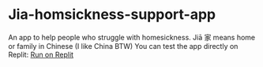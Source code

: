 # Jia-homsickness-support-app
An app to help people who struggle with homesickness. Jiā 家 means home or family in Chinese (I like China BTW)
You can test the app directly on Replit:
[Run on Replit](https://replit.com/@khdyjhalshlh779/homesickness-support-app)
